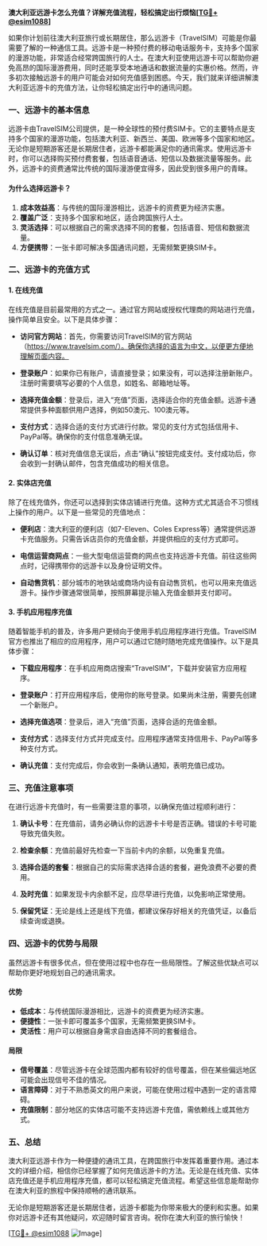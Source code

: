 **澳大利亚远游卡怎么充值？详解充值流程，轻松搞定出行烦恼[[TG💪+ @esim1088](https://t.me/s/esim1088)]**

如果你计划前往澳大利亚旅行或长期居住，那么远游卡（TravelSIM）可能是你最需要了解的一种通信工具。远游卡是一种预付费的移动电话服务卡，支持多个国家的漫游功能，非常适合经常跨国旅行的人士。在澳大利亚使用远游卡可以帮助你避免高昂的国际漫游费用，同时还能享受本地通话和数据流量的实惠价格。然而，许多初次接触远游卡的用户可能会对如何充值感到困惑。今天，我们就来详细讲解澳大利亚远游卡的充值方法，让你轻松搞定出行中的通讯问题。

### 一、远游卡的基本信息

远游卡由TravelSIM公司提供，是一种全球性的预付费SIM卡。它的主要特点是支持多个国家的漫游功能，包括澳大利亚、新西兰、美国、欧洲等多个国家和地区。无论你是短期游客还是长期居住者，远游卡都能满足你的通讯需求。使用远游卡时，你可以选择购买预付费套餐，包括语音通话、短信以及数据流量等服务。此外，远游卡的资费通常比传统的国际漫游便宜得多，因此受到很多用户的青睐。

#### 为什么选择远游卡？

1. **成本效益高**：与传统的国际漫游相比，远游卡的资费更为经济实惠。
2. **覆盖广泛**：支持多个国家和地区，适合跨国旅行人士。
3. **灵活选择**：可以根据自己的需求选择不同的套餐，包括语音、短信和数据流量。
4. **方便携带**：一张卡即可解决多国通讯问题，无需频繁更换SIM卡。

### 二、远游卡的充值方式

#### 1. 在线充值

在线充值是目前最常用的方式之一。通过官方网站或授权代理商的网站进行充值，操作简单且安全。以下是具体步骤：

- **访问官方网站**：首先，你需要访问TravelSIM的官方网站（https://www.travelsim.com/）。确保你选择的语言为中文，以便更方便地理解页面内容。
  
- **登录账户**：如果你已有账户，请直接登录；如果没有，可以选择注册新账户。注册时需要填写必要的个人信息，如姓名、邮箱地址等。

- **选择充值金额**：登录后，进入“充值”页面，选择适合你的充值金额。远游卡通常提供多种面额供用户选择，例如50澳元、100澳元等。

- **支付方式**：选择合适的支付方式进行付款。常见的支付方式包括信用卡、PayPal等。确保你的支付信息准确无误。

- **确认订单**：核对充值信息无误后，点击“确认”按钮完成支付。支付成功后，你会收到一封确认邮件，包含充值成功的相关信息。

#### 2. 实体店充值

除了在线充值外，你还可以选择到实体店铺进行充值。这种方式尤其适合不习惯线上操作的用户。以下是一些常见的充值地点：

- **便利店**：澳大利亚的便利店（如7-Eleven、Coles Express等）通常提供远游卡充值服务。只需告诉店员你的充值金额，并提供相应的支付方式即可。

- **电信运营商网点**：一些大型电信运营商的网点也支持远游卡充值。前往这些网点时，记得携带你的远游卡以及身份证明文件。

- **自动售货机**：部分城市的地铁站或商场内设有自动售货机，也可以用来充值远游卡。操作步骤通常很简单，按照屏幕提示输入充值金额并支付即可。

#### 3. 手机应用程序充值

随着智能手机的普及，许多用户更倾向于使用手机应用程序进行充值。TravelSIM官方也推出了相应的应用程序，用户可以通过它随时随地完成充值操作。以下是具体步骤：

- **下载应用程序**：在手机应用商店搜索“TravelSIM”，下载并安装官方应用程序。

- **登录账户**：打开应用程序后，使用你的账号登录。如果尚未注册，需要先创建一个新账户。

- **选择充值选项**：登录后，进入“充值”页面，选择合适的充值金额。

- **支付方式**：选择支付方式并完成支付。应用程序通常支持信用卡、PayPal等多种支付方式。

- **确认充值**：支付完成后，你会收到一条确认通知，表明充值已成功。

### 三、充值注意事项

在进行远游卡充值时，有一些需要注意的事项，以确保充值过程顺利进行：

1. **确认卡号**：在充值前，请务必确认你的远游卡卡号是否正确。错误的卡号可能导致充值失败。

2. **检查余额**：充值前最好先检查一下当前卡内的余额，以免重复充值。

3. **选择合适的套餐**：根据自己的实际需求选择合适的套餐，避免浪费不必要的费用。

4. **及时充值**：如果发现卡内余额不足，应尽早进行充值，以免影响正常使用。

5. **保留凭证**：无论是线上还是线下充值，都建议保存好相关的充值凭证，以备后续查询或退换。

### 四、远游卡的优势与局限

虽然远游卡有很多优点，但在使用过程中也存在一些局限性。了解这些优缺点可以帮助你更好地规划自己的通讯需求。

#### 优势

- **低成本**：与传统国际漫游相比，远游卡的资费更为经济实惠。
- **便捷性**：一张卡即可覆盖多个国家，无需频繁更换SIM卡。
- **灵活性**：用户可以根据自身需求自由选择不同的套餐组合。

#### 局限

- **信号覆盖**：尽管远游卡在全球范围内都有较好的信号覆盖，但在某些偏远地区可能会出现信号不佳的情况。
- **语言障碍**：对于不熟悉英文的用户来说，可能在使用过程中遇到一定的语言障碍。
- **充值限制**：部分地区的实体店可能不支持远游卡充值，需依赖线上或其他方式。

### 五、总结

澳大利亚远游卡作为一种便捷的通讯工具，在跨国旅行中发挥着重要作用。通过本文的详细介绍，相信你已经掌握了如何充值远游卡的方法。无论是在线充值、实体店充值还是手机应用程序充值，都可以轻松搞定充值流程。希望这些信息能帮助你在澳大利亚的旅程中保持顺畅的通讯联系。

无论你是短期游客还是长期居住者，远游卡都能为你带来极大的便利和实惠。如果你对远游卡还有其他疑问，欢迎随时留言咨询。祝你在澳大利亚的旅行愉快！

[[TG💪+ @esim1088](https://t.me/s/esim1088) ![Image](https://i.postimg.cc/4NQfJmqS/Snipaste-2025-05-13-00-14-12.png)]